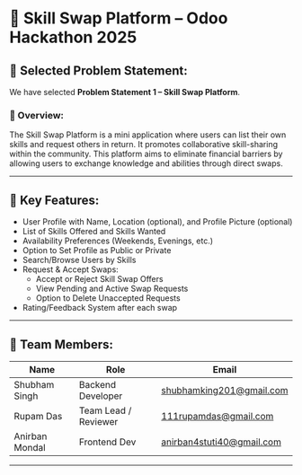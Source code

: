 # 🚀 Skill Swap Platform – Odoo Hackathon 2025

## 📌 Selected Problem Statement:
We have selected **Problem Statement 1 – Skill Swap Platform**.

### 🧠 Overview:
The Skill Swap Platform is a mini application where users can list their own skills and request others in return. It promotes collaborative skill-sharing within the community. This platform aims to eliminate financial barriers by allowing users to exchange knowledge and abilities through direct swaps.

---

## 🧩 Key Features:

- User Profile with Name, Location (optional), and Profile Picture (optional)
- List of Skills Offered and Skills Wanted
- Availability Preferences (Weekends, Evenings, etc.)
- Option to Set Profile as Public or Private
- Search/Browse Users by Skills
- Request & Accept Swaps:
  - Accept or Reject Skill Swap Offers
  - View Pending and Active Swap Requests
  - Option to Delete Unaccepted Requests
- Rating/Feedback System after each swap

---

## 👥 Team Members:

| Name             | Role                | Email                     |
|------------------|---------------------|---------------------------|
| Shubham Singh    | Backend Developer   | shubhamking201@gmail.com  |
| Rupam Das        | Team Lead / Reviewer| 111rupamdas@gmail.com     |
| Anirban Mondal   | Frontend Dev        | anirban4stuti40@gmail.com |

---


